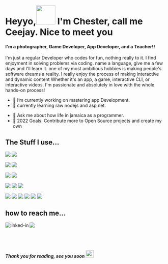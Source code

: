 
# Heyyo,<img src="https://raw.githubusercontent.com/iampavangandhi/iampavangandhi/master/gifs/Hi.gif" width="60px">  I'm Chester,  call me Ceejay. Nice to meet you 



#### I'm a photographer, Game Developer, App Developer, and a Teacher!!
I'm just a regular Developer who codes for fun, nothing really to it. I find enjoyment in solving problems via coding. name a language, give me a few days and I'll learn it. one of my most ambitious hobbies is making people's software dreams a reality. I really enjoy the process of making interactive and dynamic content Whether it's an app, a game, interactive CLI, or interactive videos. I'm passionate and absolutely in love with the whole hands-on process!

- 🔭 I’m currently working on mastering app Development.
- 🌱 currently learning raw nodejs and asp.net.
<!-- 👯 I’m looking to collaborate on a lot of apps and game projects.
- 🤔 I’m looking for help with making food later, nah am kidding, looking forward to eating it.-->
- 💬 Ask me about how life in jamaica as a programmer.
- 🥅 2022 Goals: Contribute more to Open Source projects and create my own


## The Stuff I use...
<img src="https://img.shields.io/badge/Flutter-02569B?style=for-the-badge&logo=flutter&logoColor=white"/> <!--img src="https://img.shields.io/badge/Dart-0175C2?style=for-the-badge&logo=dart&logoColor=white" /--> <img src="https://img.shields.io/badge/firebase-ffca28?style=for-the-badge&logo=firebase&logoColor=black" />

<img src="https://img.shields.io/badge/Unity-100000?style=for-the-badge&logo=unity&logoColor=white" /> <img src="https://img.shields.io/badge/.NET-512BD4?style=for-the-badge&logo=dotnet&logoColor=white" />

<img src="https://img.shields.io/badge/strapi-2e7eea?style=for-the-badge&logo=strapi&logoColor=white"/> <img src="https://img.shields.io/badge/Node.js-339933?style=for-the-badge&logo=nodedotjs&logoColor=white"/>

<img src="https://img.shields.io/badge/Visual_Studio_Code-0078D4?style=for-the-badge&logo=visual%20studio%20code&logoColor=white" /> <img src="https://img.shields.io/badge/Android_Studio-3DDC84?style=for-the-badge&logo=android-studio&logoColor=white" /> <img src="https://img.shields.io/badge/Xcode-007ACC?style=for-the-badge&logo=Xcode&logoColor=white" />

 <img src="https://img.shields.io/badge/C%23-239120?style=for-the-badge&logo=c-sharp&logoColor=white" /> <img src="https://img.shields.io/badge/Dart-0175C2?style=for-the-badge&logo=dart&logoColor=white" /> <img src="https://img.shields.io/badge/HTML5-E34F26?style=for-the-badge&logo=html5&logoColor=white" /> <img src="https://img.shields.io/badge/CSS3-1572B6?style=for-the-badge&logo=css3&logoColor=white" /> <img src="https://img.shields.io/badge/JavaScript-323330?style=for-the-badge&logo=javascript&logoColor=F7DF1E" /> <img src="https://img.shields.io/badge/PHP-777BB4?style=for-the-badge&logo=php&logoColor=white" />
 
 <!--img src="https://github-readme-stats.vercel.app/api/top-langs/?username=ceejayps" /-->
 
 <!-- img src="https://github-readme-stats.vercel.app/api/top-langs/?username=ceejayps" /-->
  <!--img src="https://activity-graph.herokuapp.com/graph?username=ceejayps&theme=minimal" /-->
   <!--img  src="https://github-readme-stats.vercel.app/api?username=ceejayps" /-->

 ## how to reach me...
<a href="https://www.linkedin.com/in/chester-johnson/"><img src="https://img.shields.io/badge/LinkedIn-000000?style=for-the-badge&logo=linkedin&logoColor=white" /></a> 
[<img align="left" alt="linked-in" src="https://img.shields.io/badge/🌐  ceejayps.com-000000?style=for-the-badge&logo=Globe&logoColor=blue" />](http://proxstudioja.com/)
</br>
</br>
</br>
</br>
##### Thank you for reading, see you soon <img src="https://raw.githubusercontent.com/iampavangandhi/iampavangandhi/master/gifs/Hi.gif" width="24px">
